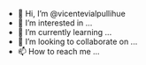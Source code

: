 - 👋 Hi, I’m @vicentevialpullihue
- 👀 I’m interested in ...
- 🌱 I’m currently learning ...
- 💞️ I’m looking to collaborate on ...
- 📫 How to reach me ...

<!---
vicentevialpullihue/vicentevialpullihue is a ✨ special ✨ repository because its `README.md` (this file) appears on your GitHub profile.
You can click the Preview link to take a look at your changes.
--->
